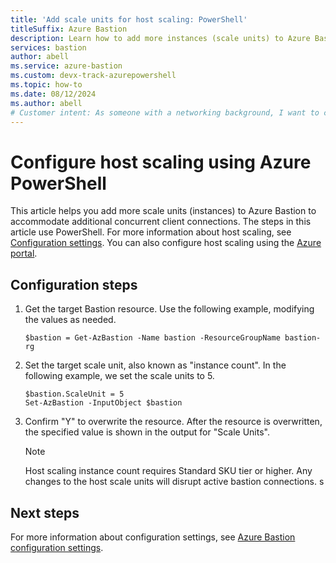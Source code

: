 ```yaml
---
title: 'Add scale units for host scaling: PowerShell'
titleSuffix: Azure Bastion
description: Learn how to add more instances (scale units) to Azure Bastion using PowerShell
services: bastion
author: abell
ms.service: azure-bastion
ms.custom: devx-track-azurepowershell
ms.topic: how-to
ms.date: 08/12/2024
ms.author: abell
# Customer intent: As someone with a networking background, I want to configure host scaling using Azure PowerShell.
---
```


# Configure host scaling using Azure PowerShell

This article helps you add more scale units (instances) to Azure Bastion to accommodate additional concurrent client connections. The steps in this article use PowerShell. For more information about host scaling, see [Configuration settings](configuration-settings.md#instance). You can also configure host scaling using the [Azure portal](configure-host-scaling.md).

## Configuration steps

1. Get the target Bastion resource. Use the following example, modifying the values as needed.

   ```azurepowershell-interactive
   $bastion = Get-AzBastion -Name bastion -ResourceGroupName bastion-rg
   ```

1. Set the target scale unit, also known as "instance count". In the following example, we set the scale units to 5.

   ```azurepowershell-interactive
   $bastion.ScaleUnit = 5
   Set-AzBastion -InputObject $bastion
   ```

1. Confirm "Y" to overwrite the resource. After the resource is overwritten, the specified value is shown in the output for "Scale Units".

   >[!NOTE]
   > Host scaling instance count requires Standard SKU tier or higher. Any changes to the host scale units will disrupt active bastion connections.
   >s

## Next steps

For more information about configuration settings, see [Azure Bastion configuration settings](configuration-settings.md).
